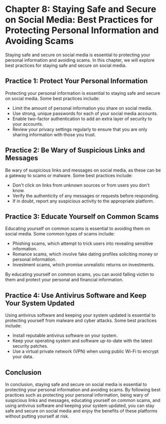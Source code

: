 Chapter 8: Staying Safe and Secure on Social Media: Best Practices for Protecting Personal Information and Avoiding Scams
=========================================================================================================================

Staying safe and secure on social media is essential to protecting your personal information and avoiding scams. In this chapter, we will explore best practices for staying safe and secure on social media.

Practice 1: Protect Your Personal Information
---------------------------------------------

Protecting your personal information is essential to staying safe and secure on social media. Some best practices include:

* Limit the amount of personal information you share on social media.
* Use strong, unique passwords for each of your social media accounts.
* Enable two-factor authentication to add an extra layer of security to your accounts.
* Review your privacy settings regularly to ensure that you are only sharing information with those you trust.

Practice 2: Be Wary of Suspicious Links and Messages
----------------------------------------------------

Be wary of suspicious links and messages on social media, as these can be a gateway to scams or malware. Some best practices include:

* Don't click on links from unknown sources or from users you don't know.
* Verify the authenticity of any messages or requests before responding.
* If in doubt, report any suspicious activity to the appropriate platform.

Practice 3: Educate Yourself on Common Scams
--------------------------------------------

Educating yourself on common scams is essential to avoiding them on social media. Some common types of scams include:

* Phishing scams, which attempt to trick users into revealing sensitive information.
* Romance scams, which involve fake dating profiles soliciting money or personal information.
* Investment scams, which promise unrealistic returns on investments.

By educating yourself on common scams, you can avoid falling victim to them and protect your personal and financial information.

Practice 4: Use Antivirus Software and Keep Your System Updated
---------------------------------------------------------------

Using antivirus software and keeping your system updated is essential to protecting yourself from malware and cyber attacks. Some best practices include:

* Install reputable antivirus software on your system.
* Keep your operating system and software up-to-date with the latest security patches.
* Use a virtual private network (VPN) when using public Wi-Fi to encrypt your data.

Conclusion
----------

In conclusion, staying safe and secure on social media is essential to protecting your personal information and avoiding scams. By following best practices such as protecting your personal information, being wary of suspicious links and messages, educating yourself on common scams, and using antivirus software and keeping your system updated, you can stay safe and secure on social media and enjoy the benefits of these platforms without putting yourself at risk.

